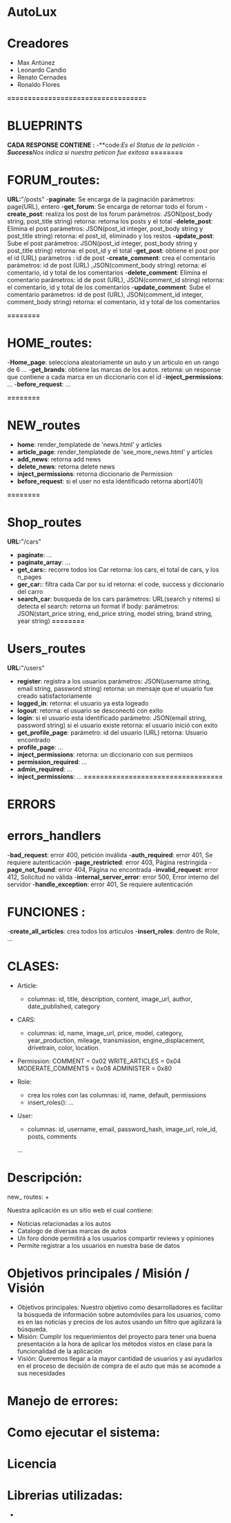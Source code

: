 # AutoLux

# Creadores

* Max Antúnez
* Leonardo Candio
* Renato Cernades
* Ronaldo Flores

**==================================**
# BLUEPRINTS
**CADA RESPONSE CONTIENE :**
    -**code:***Es el Status de la petición*
    -**Success***Nos indica si nuestra peticon fue exitosa*
**========**
# FORUM_routes:
**URL:**"/posts"
-**paginate**:
    Se encarga de la paginación
    parámetros: page(URL), entero
-**get_forum**:
    Se encarga de retornar todo el forum
-**create_post**:
    realiza los post de los forum
    parámetros: JSON(post_body string, post_title string)
    retorna: retorna los posts y el total
-**delete_post**:
    Elimina el post
    parámetros: JSON(post_id integer, post_body string y post_title string)
    retorna: el post_id, eliminado y los restos 
-**update_post**:
    Sube el post
    parámetros: JSON(post_id integer, post_body string y post_title string)
    retorna: el post_id y el total
-**get_post**:
    obtiene el post por el id (URL)
    parámetros : id de post 
-**create_comment**:
    crea el comentario
    parámetros: id de post (URL) ,JSON(comment_body string)
    retorna: el comentario, id y total de los comentarios
-**delete_comment**:
    Elimina el comentario
    parámetros: id de post (URL), JSON(comment_id string)
    retorna: el comentario, id y total de los comentarios
-**update_comment**:
    Sube el comentario
    parámetros: id de post (URL), JSON(comment_id integer, comment_body string)
    retorna: el comentario, id y total de los comentarios 


**========**
# HOME_routes:
-**Home_page**:
    selecciona aleatoriamente un auto y un articulo en un rango de 6
    ...
-**get_brands**:
    obtiene las marcas de los autos.
    retorna: un response que contiene a cada marca en un diccionario con el id
-**inject_permissions**:
    ...
-**before_request**:
    ...  

**========**
# NEW_routes
- **home**:
    render_templatede de 'news.html' y articles
- **article_page**:
    render_templatede de 'see_more_news.html' y articles
- **add_news**:
    retorna add news
- **delete_news**:
    retorna delete news
- **inject_permissions**:
    retorna diccionario de Permission
- **before_request**:
    si el user no esta identificado retorna abort(401)

**========**
# Shop_routes
**URL:**"/cars"
- **paginate**:
    ...
- **paginate_array**:
    ...
- **get_cars:**:
    recorre todos los Car 
    retorna: los cars, el total de cars, y los n_pages
- **ger_car:**:
    filtra cada Car por su id
    retorna: el code, success y diccionario del carro
- **search_car**:
    busqueda de los cars
    parámetros: URL(search y nitems)
    si detecta el search:
        retorna un format
    if body:
    parámetros: JSON(start_price string, end_price string, model string, brand string, year string)
**========**

# Users_routes
**URL:**"/users"
- **register**:
    registra a los usuarios
    parámetros: JSON(username string, email string, password string)
    retorna: un mensaje que el usuario fue creado satisfactoriamente
- **logged_in**:
    retorna: el usuario ya esta logeado 
- **logout**:
    retorna: el usuario se desconectó con exito 
- **login**:
    si el usuario esta identificado
    parámetro: JSON(email string, password string)
    si el usuario existe retorna: el usuario inició con exito
- **get_profile_page**:
    parámetro: id del usuario (URL)
    retorna: Usuario encontrado 
- **profile_page**:
    ...
- **inject_permissions**:
    retorna: un diccionario con sus permisos
- **permission_required**:
    ...
- **admin_required**:
    ...
- **inject_permissions**:
    ...
**==================================**
# ERRORS
# errors_handlers   
-**bad_request**:
    error 400, petición inválida
-**auth_required**:
    error 401, Se requiere autenticación
-**page_restricted**:
    error 403, Página restringida
-**page_not_found**:
    error 404, Página no encontrada
-**invalid_request**:
    error 412, Solicitud no válida
-**internal_server_error**:
    error 500, Error interno del servidor
-**handle_exception**:
    error 401, Se requiere autenticación

# FUNCIONES :
-**create_all_articles**: 
    crea todos los articulos
-**insert_roles**: 
    dentro de Role, ...

# CLASES:

+ Article:
    - columnas: id, title, description, content, image_url, author, date_published, category 
+ CARS:
    - columnas: id, name, image_url, price, model, category, year_production, mileage, transmission, engine_displacement, drivetrain, color, location.

+ Permission:
    COMMENT = 0x02
    WRITE_ARTICLES = 0x04
    MODERATE_COMMENTS = 0x08
    ADMINISTER = 0x80
+ Role:
    - crea los roles con las columnas: id, name, default, permissions
    - insert_roles():
    ...
+ User:
    - columnas: id, username, email, password_hash, image_url, role_id, posts, comments 

    ...
# Descripción:

new_ routes:
+ 

Nuestra aplicación es un sitio web el cual contiene:
+ Noticias relacionadas a los autos
+ Catalogo de diversas marcas de autos
+ Un foro donde permitirá a los usuarios compartir reviews y opiniones
+ Permite registrar a los usuarios en nuestra base de datos

# Objetivos principales / Misión / Visión
+ Objetivos principales:
    Nuestro objetivo como desarrolladores es facilitar la búsqueda de información
    sobre automóviles para los usuarios, como es en las noticias y precios de los
    autos usando un filtro que agilizará la búsqueda.
+ Misión:
    Cumplir los requerimientos del proyecto para tener una buena presentación a la
    hora de aplicar los métodos vistos en clase para la funcionalidad de la 
    aplicación
+ Visión:
    Queremos llegar a la mayor cantidad de usuarios y así ayudarlos en el proceso de 
    decisión de compra de el auto que más se acomode a sus necesidades

# Manejo de errores:

# Como ejecutar el sistema:


# Licencia



# Librerias utilizadas:
- 